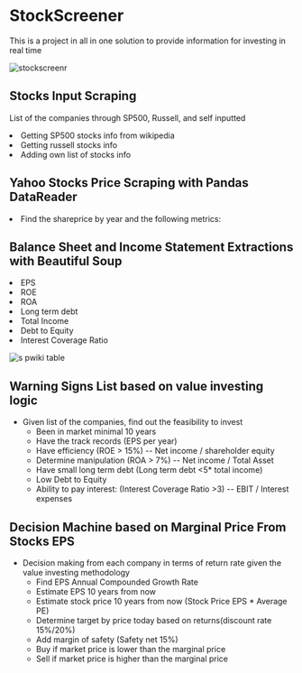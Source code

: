 # StockScreener
This is a project in all in one solution to provide information for investing in real time

![stockscreenr](https://user-images.githubusercontent.com/62877852/150923593-0ea59dac-7cad-45d1-89d9-3c0a86fe0d07.gif)




<h2>Stocks Input Scraping</h2>

List of the companies through SP500, Russell, and self inputted
<li>Getting SP500 stocks info from wikipedia</li>
<li>Getting russell stocks info
</li>
<li>Adding own list of stocks info</li>
<h2>Yahoo Stocks Price Scraping with Pandas DataReader</h2>
<li>Find the shareprice by year and the following metrics:</li>
<h2>Balance Sheet and Income Statement Extractions with Beautiful Soup</h2>
<li>EPS</li>
<li>ROE</li>
<li>ROA</li>
<li>Long term debt</li>
<li>Total Income</li>
<li>Debt to Equity</li>
<li>Interest Coverage Ratio</li>

![s pwiki table](https://user-images.githubusercontent.com/62877852/150923211-fdcecd26-a837-4688-b6a8-25754fded9d7.png)

## Warning Signs List based on value investing logic
* Given list of the companies, find out the feasibility to invest
    * Been in market minimal 10 years
    * Have the track records (EPS per year)
    * Have efficiency (ROE > 15%) -- Net income / shareholder equity
    * Determine manipulation (ROA > 7%) -- Net income / Total Asset
    * Have small long term debt (Long term debt <5* total income)
    * Low Debt to Equity
    * Ability to pay interest: (Interest Coverage Ratio >3) -- EBIT / Interest expenses

## Decision Machine based on Marginal Price From Stocks EPS
* Decision making from each company in terms of return rate given the value investing methodology
    * Find EPS Annual Compounded Growth Rate
    * Estimate EPS 10 years from now
    * Estimate stock price 10 years from now (Stock Price EPS * Average PE)
    * Determine target by price today based on returns(discount rate 15%/20%)
    * Add margin of safety (Safety net 15%)
    * Buy if market price is lower than the marginal price
	* Sell if market price is higher than the marginal price


